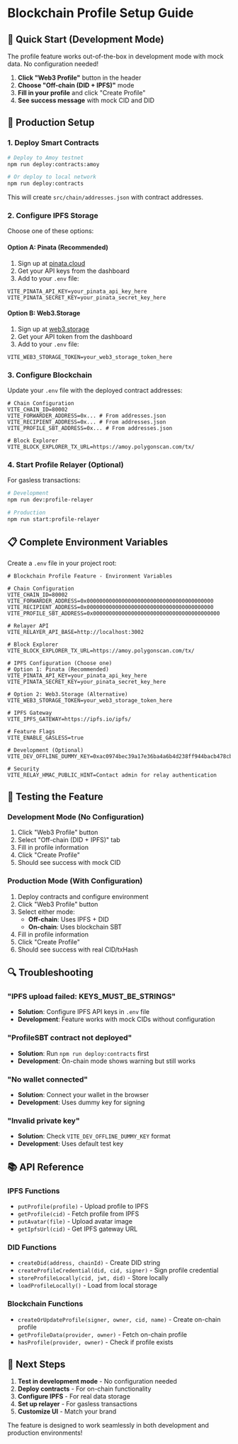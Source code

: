 # Blockchain Profile Setup Guide

## 🚀 **Quick Start (Development Mode)**

The profile feature works out-of-the-box in development mode with mock data. No configuration needed!

1. **Click "Web3 Profile"** button in the header
2. **Choose "Off-chain (DID + IPFS)"** mode
3. **Fill in your profile** and click "Create Profile"
4. **See success message** with mock CID and DID

## 🔧 **Production Setup**

### 1. **Deploy Smart Contracts**

```bash
# Deploy to Amoy testnet
npm run deploy:contracts:amoy

# Or deploy to local network
npm run deploy:contracts
```

This will create `src/chain/addresses.json` with contract addresses.

### 2. **Configure IPFS Storage**

Choose one of these options:

#### Option A: Pinata (Recommended)
1. Sign up at [pinata.cloud](https://pinata.cloud)
2. Get your API keys from the dashboard
3. Add to your `.env` file:

```env
VITE_PINATA_API_KEY=your_pinata_api_key_here
VITE_PINATA_SECRET_KEY=your_pinata_secret_key_here
```

#### Option B: Web3.Storage
1. Sign up at [web3.storage](https://web3.storage)
2. Get your API token from the dashboard
3. Add to your `.env` file:

```env
VITE_WEB3_STORAGE_TOKEN=your_web3_storage_token_here
```

### 3. **Configure Blockchain**

Update your `.env` file with the deployed contract addresses:

```env
# Chain Configuration
VITE_CHAIN_ID=80002
VITE_FORWARDER_ADDRESS=0x... # From addresses.json
VITE_RECIPIENT_ADDRESS=0x... # From addresses.json
VITE_PROFILE_SBT_ADDRESS=0x... # From addresses.json

# Block Explorer
VITE_BLOCK_EXPLORER_TX_URL=https://amoy.polygonscan.com/tx/
```

### 4. **Start Profile Relayer (Optional)**

For gasless transactions:

```bash
# Development
npm run dev:profile-relayer

# Production
npm run start:profile-relayer
```

## 📋 **Complete Environment Variables**

Create a `.env` file in your project root:

```env
# Blockchain Profile Feature - Environment Variables

# Chain Configuration
VITE_CHAIN_ID=80002
VITE_FORWARDER_ADDRESS=0x0000000000000000000000000000000000000000
VITE_RECIPIENT_ADDRESS=0x0000000000000000000000000000000000000000
VITE_PROFILE_SBT_ADDRESS=0x0000000000000000000000000000000000000000

# Relayer API
VITE_RELAYER_API_BASE=http://localhost:3002

# Block Explorer
VITE_BLOCK_EXPLORER_TX_URL=https://amoy.polygonscan.com/tx/

# IPFS Configuration (Choose one)
# Option 1: Pinata (Recommended)
VITE_PINATA_API_KEY=your_pinata_api_key_here
VITE_PINATA_SECRET_KEY=your_pinata_secret_key_here

# Option 2: Web3.Storage (Alternative)
VITE_WEB3_STORAGE_TOKEN=your_web3_storage_token_here

# IPFS Gateway
VITE_IPFS_GATEWAY=https://ipfs.io/ipfs/

# Feature Flags
VITE_ENABLE_GASLESS=true

# Development (Optional)
VITE_DEV_OFFLINE_DUMMY_KEY=0xac0974bec39a17e36ba4a6b4d238ff944bacb478cbed5efcae784d7bf4f2ff80

# Security
VITE_RELAY_HMAC_PUBLIC_HINT=Contact admin for relay authentication
```

## 🧪 **Testing the Feature**

### Development Mode (No Configuration)
1. Click "Web3 Profile" button
2. Select "Off-chain (DID + IPFS)" tab
3. Fill in profile information
4. Click "Create Profile"
5. Should see success with mock CID

### Production Mode (With Configuration)
1. Deploy contracts and configure environment
2. Click "Web3 Profile" button
3. Select either mode:
   - **Off-chain**: Uses IPFS + DID
   - **On-chain**: Uses blockchain SBT
4. Fill in profile information
5. Click "Create Profile"
6. Should see success with real CID/txHash

## 🔍 **Troubleshooting**

### "IPFS upload failed: KEYS_MUST_BE_STRINGS"
- **Solution**: Configure IPFS API keys in `.env` file
- **Development**: Feature works with mock CIDs without configuration

### "ProfileSBT contract not deployed"
- **Solution**: Run `npm run deploy:contracts` first
- **Development**: On-chain mode shows warning but still works

### "No wallet connected"
- **Solution**: Connect your wallet in the browser
- **Development**: Uses dummy key for signing

### "Invalid private key"
- **Solution**: Check `VITE_DEV_OFFLINE_DUMMY_KEY` format
- **Development**: Uses default test key

## 📚 **API Reference**

### IPFS Functions
- `putProfile(profile)` - Upload profile to IPFS
- `getProfile(cid)` - Fetch profile from IPFS
- `putAvatar(file)` - Upload avatar image
- `getIpfsUrl(cid)` - Get IPFS gateway URL

### DID Functions
- `createDid(address, chainId)` - Create DID string
- `createProfileCredential(did, cid, signer)` - Sign profile credential
- `storeProfileLocally(cid, jwt, did)` - Store locally
- `loadProfileLocally()` - Load from local storage

### Blockchain Functions
- `createOrUpdateProfile(signer, owner, cid, name)` - Create on-chain profile
- `getProfileData(provider, owner)` - Fetch on-chain profile
- `hasProfile(provider, owner)` - Check if profile exists

## 🎯 **Next Steps**

1. **Test in development mode** - No configuration needed
2. **Deploy contracts** - For on-chain functionality
3. **Configure IPFS** - For real data storage
4. **Set up relayer** - For gasless transactions
5. **Customize UI** - Match your brand

The feature is designed to work seamlessly in both development and production environments!

